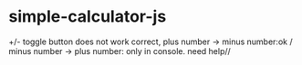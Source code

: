 # simple-calculator-js
+/- toggle button does not work correct, 
plus number -> minus number:ok /  minus number -> plus number: only in console.
need help//

